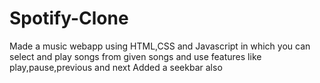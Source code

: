 # Spotify-Clone
Made a music webapp using HTML,CSS and Javascript in which you can select and play songs from given songs and use features like play,pause,previous and next
Added a seekbar also
